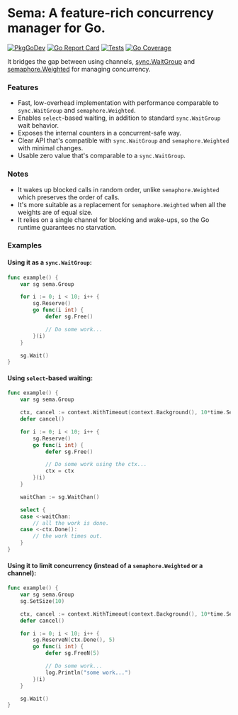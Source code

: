 # Sema: A feature-rich concurrency manager for Go.

[![PkgGoDev](https://pkg.go.dev/badge/github.com/asmsh/sema)](https://pkg.go.dev/github.com/asmsh/sema)
[![Go Report Card](https://goreportcard.com/badge/github.com/asmsh/sema)](https://goreportcard.com/report/github.com/asmsh/sema)
[![Tests](https://github.com/asmsh/sema/workflows/Tests/badge.svg)](https://github.com/asmsh/sema/actions)
[![Go Coverage](https://github.com/asmsh/sema/wiki/coverage.svg)](https://raw.githack.com/wiki/asmsh/sema/coverage.html)

It bridges the gap between using channels, [sync.WaitGroup](https://pkg.go.dev/sync#WaitGroup) and [semaphore.Weighted](https://pkg.go.dev/golang.org/x/sync/semaphore#Weighted) for
managing concurrency.

### Features

* Fast, low-overhead implementation with performance comparable to `sync.WaitGroup` and `semaphore.Weighted`.
* Enables `select`-based waiting, in addition to standard `sync.WaitGroup` wait behavior.
* Exposes the internal counters in a concurrent-safe way.
* Clear API that's compatible with `sync.WaitGroup` and `semaphore.Weighted` with minimal changes.
* Usable zero value that's comparable to a `sync.WaitGroup`.

### Notes

* It wakes up blocked calls in random order, unlike `semaphore.Weighted` which preserves the order of calls.
* It's more suitable as a replacement for `semaphore.Weighted` when all the weights are of equal size.
* It relies on a single channel for blocking and wake-ups, so the Go runtime guarantees no starvation.

### Examples

#### Using it as a `sync.WaitGroup`:

```go
func example() {
	var sg sema.Group

	for i := 0; i < 10; i++ {
		sg.Reserve()
		go func(i int) {
			defer sg.Free()

			// Do some work...
		}(i)
	}

	sg.Wait()
}
```

#### Using `select`-based waiting:

```go
func example() {
	var sg sema.Group

	ctx, cancel := context.WithTimeout(context.Background(), 10*time.Second)
	defer cancel()

	for i := 0; i < 10; i++ {
		sg.Reserve()
		go func(i int) {
			defer sg.Free()

			// Do some work using the ctx...
			ctx = ctx
		}(i)
	}

	waitChan := sg.WaitChan()

	select {
	case <-waitChan:
		// all the work is done.
	case <-ctx.Done():
		// the work times out.
	}
}
```

#### Using it to limit concurrency (instead of a `semaphore.Weighted` or a channel):

```go
func example() {
	var sg sema.Group
	sg.SetSize(10)

	ctx, cancel := context.WithTimeout(context.Background(), 10*time.Second)
	defer cancel()

	for i := 0; i < 10; i++ {
		sg.ReserveN(ctx.Done(), 5)
		go func(i int) {
			defer sg.FreeN(5)

			// Do some work...
			log.Println("some work...")
		}(i)
	}

	sg.Wait()
}
```